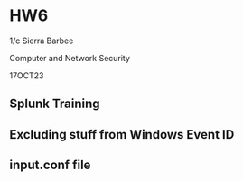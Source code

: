 # HW6

1/c Sierra Barbee

Computer and Network Security

17OCT23

## Splunk Training

## Excluding stuff from Windows Event ID

## input.conf file
